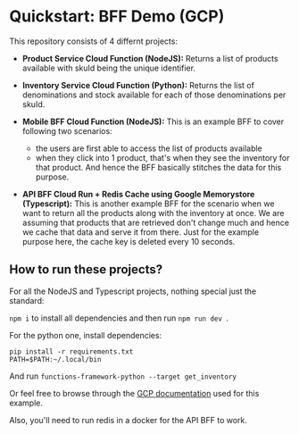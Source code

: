 
# Quickstart: BFF Demo (GCP)

This repository consists of 4 differnt projects: 

- **Product Service Cloud Function (NodeJS):** Returns a list of products available with skuId being the unique identifier.

- **Inventory Service Cloud Function (Python):** Returns the list of denominations and stock available for each of those denominations per skuId.

- **Mobile BFF Cloud Function (NodeJS):** This is an example BFF to cover following two scenarios:
    - the users are first able to access the list of products available
    - when they click into 1 product, that's when they see the inventory for that product.
    And hence the BFF basically stitches the data for this purpose.     
- **API BFF Cloud Run + Redis Cache using Google Memorystore (Typescript):** This is another example BFF for the scenario when we want to return all the products along with the inventory at once. We are assuming that products that are retrieved don't change much and hence we cache that data and serve it from there. Just for the example purpose here, the cache key is deleted every 10 seconds. 

## How to run these projects?

For all the NodeJS and Typescript projects, nothing special just the standard:

`npm i` to install all dependencies and then run  `npm run dev `.

For the python one, install dependencies:
```
pip install -r requirements.txt
PATH=$PATH:~/.local/bin
```
And run `functions-framework-python --target get_inventory`

Or feel free to browse through the [GCP documentation](https://docs.google.com/document/d/16Jtbkcx4XctY83Qo_Yx0YBBgXpRcyefRmZCFdncAu2Q/edit?usp=sharing) used for this example. 

Also, you'll need to run redis in a docker for the API BFF to work.